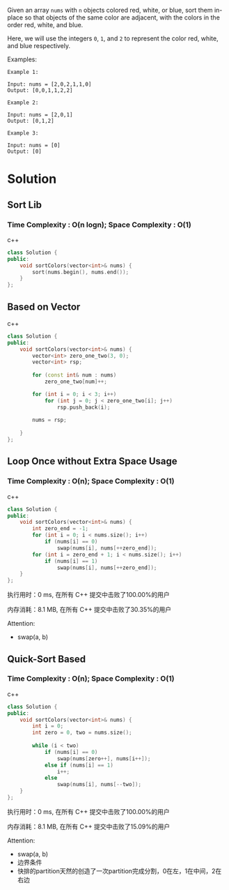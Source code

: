 Given an array `nums` with `n` objects colored red, white, or blue, sort them in-place so that objects of the same color are adjacent, with the colors in the order red, white, and blue.

Here, we will use the integers `0`, `1`, and `2` to represent the color red, white, and blue respectively.



Examples:

```
Example 1:

Input: nums = [2,0,2,1,1,0]
Output: [0,0,1,1,2,2]

Example 2:

Input: nums = [2,0,1]
Output: [0,1,2]

Example 3:

Input: nums = [0]
Output: [0]
```

# Solution

## Sort Lib

### Time Complexity : O(n logn); Space Complexity : O(1)

c++

```c++
class Solution {
public:
    void sortColors(vector<int>& nums) {
        sort(nums.begin(), nums.end());
    }
};
```

## Based on Vector

c++

```c++
class Solution {
public:
    void sortColors(vector<int>& nums) {
        vector<int> zero_one_two(3, 0);
        vector<int> rsp;
        
        for (const int& num : nums)
            zero_one_two[num]++;

        for (int i = 0; i < 3; i++)
            for (int j = 0; j < zero_one_two[i]; j++)
                rsp.push_back(i);
        
        nums = rsp;
        
    }
};
```

## Loop Once without Extra Space Usage

### Time Complexity : O(n); Space Complexity : O(1)

c++

```c++
class Solution {
public:
    void sortColors(vector<int>& nums) {
        int zero_end = -1;
        for (int i = 0; i < nums.size(); i++)
            if (nums[i] == 0)
                swap(nums[i], nums[++zero_end]);
        for (int i = zero_end + 1; i < nums.size(); i++)
            if (nums[i] == 1)
                swap(nums[i], nums[++zero_end]);
    }
};
```

执行用时：0 ms, 在所有 C++ 提交中击败了100.00%的用户  

内存消耗：8.1 MB, 在所有 C++ 提交中击败了30.35%的用户

Attention:
- swap(a, b)

## Quick-Sort Based

### Time Complexity : O(n); Space Complexity : O(1)

c++

```c++
class Solution {
public:
    void sortColors(vector<int>& nums) {
        int i = 0;
        int zero = 0, two = nums.size();
        
        while (i < two)
            if (nums[i] == 0)
                swap(nums[zero++], nums[i++]);
            else if (nums[i] == 1)
                i++;
            else
                swap(nums[i], nums[--two]);
    }
};
```

执行用时：0 ms, 在所有 C++ 提交中击败了100.00%的用户  

内存消耗：8.1 MB, 在所有 C++ 提交中击败了15.09%的用户

Attention:

- swap(a, b)
- 边界条件
- 快排的partition天然的创造了一次partition完成分割，0在左，1在中间，2在右边

